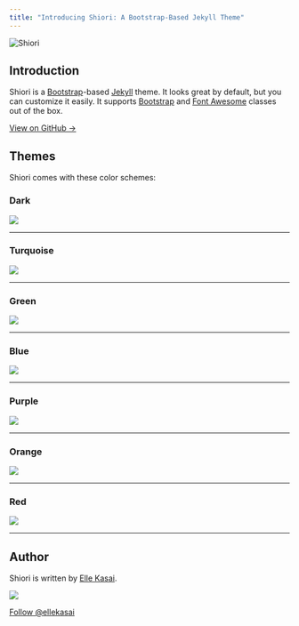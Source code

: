 ```yaml
---
title: "Introducing Shiori: A Bootstrap-Based Jekyll Theme"
---
```


![Shiori](https://cloud.githubusercontent.com/assets/992008/3955483/2b9a77ae-2702-11e4-9f28-6afb051271de.png)

## Introduction

Shiori is a [Bootstrap](http://getbootstrap.com/)-based [Jekyll](http://jekyllrb.com/) theme. It looks great by default, but you can customize it easily. It supports [Bootstrap](http://getbootstrap.com) and [Font Awesome](http://fontawesome.io) classes out of the box.

<a href="https://github.com/ellekasai/shiori" target="_blank" class="btn btn-primary"><i class="fa fa-github fa-lg"></i> View on GitHub &rarr;</a>

## Themes

Shiori comes with these color schemes:

### Dark

![](http://cl.ly/image/3d3T3b3E0b45/screenshot%202014-08-30%20at%206.48.56%20PM.png)

---

### Turquoise

![](http://cl.ly/image/1s1k3m1E3n37/screenshot%202014-08-30%20at%206.49.02%20PM.png)

---

### Green

![](http://cl.ly/image/0G0G3u392I11/screenshot%202014-08-30%20at%206.49.08%20PM.png)

---

### Blue

![](http://cl.ly/image/1V1C0n2U0c1s/screenshot%202014-08-30%20at%206.49.14%20PM.png)

---

### Purple

![](http://cl.ly/image/1V283M0f1K08/screenshot%202014-08-30%20at%206.49.19%20PM.png)

---

### Orange

![](http://cl.ly/image/2d2k010J3z3g/screenshot%202014-08-30%20at%206.49.24%20PM.png)

---

### Red

![](http://cl.ly/image/10080E2G3c1e/screenshot%202014-08-30%20at%206.49.31%20PM.png)

---

## Author

Shiori is written by [Elle Kasai](https://twitter.com/ellekasai).

![](https://avatars0.githubusercontent.com/u/2410692?v=2&s=200)

<p><a href="https://twitter.com/ellekasai" class="twitter-follow-button" data-show-count="true" data-size="large" data-dnt="true">Follow @ellekasai</a></p>
